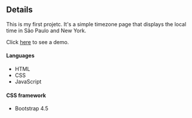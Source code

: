 ## Details

This is my first projetc. It's a simple timezone page that displays the local time in São Paulo and New York.

Click [here](https://aoliveiramagalhaes.github.io/my-time/) to see a demo.

#### Languages
 * HTML
 * CSS
 * JavaScript

 #### CSS framework
 * Bootstrap 4.5
